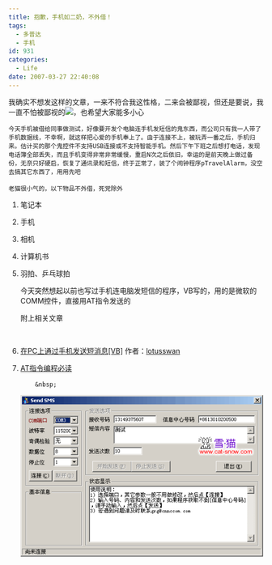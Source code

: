 ```yaml
---
title: 抱歉，手机如二奶，不外借！
tags:
  - 多普达
  - 手机
id: 931
categories:
  - Life
date: 2007-03-27 22:40:08
---
```


我确实不想发这样的文章，一来不符合我这性格，二来会被鄙视，但还是要说，我一直不怕被鄙视的![](/images/2007/03/27_12777.gif)，也希望大家能多小心

	今天手机被借给同事做测试，好像要开发个电脑连手机发短信的鬼东西，而公司只有我一人带了手机数据线，不幸啊，就这样把心爱的手机奉上了。由于连接不上，被玩弄一番之后，手机归来。估计买的那个鬼控件不支持USB连接或不支持智能手机。然后下午下班之后想打电话，发现电话簿全部丢失，而且手机变得非常非常缓慢，重启N次之后依旧，幸运的是前天晚上做过备份，无奈只好硬启，恢复了通讯录和短信，终于正常了，装了个闹钟程序pTravelAlarm，没空去搞其它东西了，用用先吧

	老猫很小气的，以下物品不外借，死党除外

1.  笔记本
2.  手机
3.  相机
4.  计算机书
5.  羽拍、乒乓球拍

	今天突然想起以前也写过手机连电脑发短信的程序，VB写的，用的是微软的COMM控件，直接用AT指令发送的

	附上相关文章

	&nbsp;

1.  [在PC上通过手机发送短消息[VB]](/bbs/a/a.asp?BoardID=340&amp;ID=11122) 作者：[lotusswan](http://dev.csdn.net/user/lotusswan)
2.  [AT指令编程必读](/bbs/a/a.asp?BoardID=340&amp;ID=11124 "主题内容：5 KB    发表时间：2005-11-30 16:05    最后回复：+CMS ERROR")

    		&nbsp;

	![SMS](/images/2007/03/200703272316140162.gif)